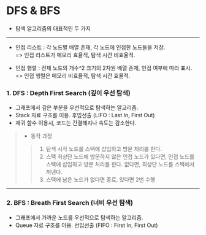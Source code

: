 # DFS & BFS

- 탐색 알고리즘의 대표적인 두 가지
---

- 인접 리스트 : 각 노드별 배열 존재, 각 노드에 인접한 노드들을 저장.   
=> 인접 리스트가 메모리 효율적, 탐색 시간 비효율적.   
   
- 인접 행렬 :  전체 노드의 개수^2 크기의 2차원 배열 존재, 인접 여부에 따라 표시.   
=> 인접 행렬은 메모리 비효율적, 탐색 시간 효율적.   

### 1. DFS : Depth First Search (깊이 우선 탐색)
   
- 그래프에서 깊은 부분을 우선적으로 탐색하는 알고리즘.   
- Stack 자료 구조를 이용. 후입선출 (LIFO : Last In, First Out)   
- 재귀 함수 이용시, 코드는 간결해지나 속도는 감소한다.
   
> - 동작 과정
> > 1. 탐색 시작 노드를 스택에 삽입하고 방문 처리를 한다.
> > 2. 스택 최상단 노드에 방문하지 않은 인접 노드가 있다면, 인접 노드를 스택에 삽입하고 방문 처리를 한다.
> >                                             없다면, 최상단 노드를 스택에서 꺼낸다.
> > 3. 스택에 남은 노드가 없다면 종료, 있다면 2번 수행

---
   
### 2. BFS : Breath First Search (너비 우선 탐색)
   
- 그래프에서 가까운 노드를 우선적으로 탐색하는 알고리즘.   
- Queue 자료 구조를 이용. 선입선출 (FIFO : First In, First Out)   
